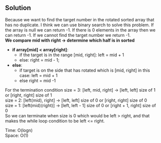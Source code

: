 ## Solution
Because we want to find the target number in the rotated sorted array that has no duplicate. I think we can use binary search to solve this problem. If the array is null we can return -1. If there is 0 elements in the array then we can return -1. If we cannot find the target number we return -1.<br>
**We compare mid with right -> determine which half is in sorted**
* **if array[mid] < array[right]**:
    * if the target is in the range [mid, right]: left = mid + 1
    * else: right = mid - 1;
* **else**:
    * if target is on the side that has rotated which is [mid, right] in this case: left = mid + 1
    * else right = mid -1

For the termination condition
size = 3: [left, mid, right] -> [left, left] size of 1 or [right, right] size of 1<br>
size = 2: [left(mid), right] -> [left, left] size of 0 or [right, right] size of 0<br>
size = 1: [left(mid)(right)] -> [left, left - 1] size of 0 or [right + 1, right] size of 0<br>
So we can terminate when size is 0 which would be left > right, and that makes the while loop condition to be left <= right.

Time: O(logn)<br>
Space: O(1)